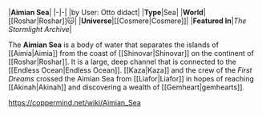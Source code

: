 |**Aimian Sea**|
|-|-|
|by User: Otto didact|
|**Type**|Sea|
|**World**|[[Roshar\|Roshar]]🐱︎|
|**Universe**|[[Cosmere\|Cosmere]]|
|**Featured In**|*The Stormlight Archive*|

The **Aimian Sea** is a body of water that separates the islands of [[Aimia\|Aimia]] from the coast of [[Shinovar\|Shinovar]] on the continent of [[Roshar\|Roshar]]. It is a large, deep channel that is connected to the [[Endless Ocean\|Endless Ocean]].
[[Kaza\|Kaza]] and the crew of the *First Dreams* crossed the Aimian Sea from [[Liafor\|Liafor]] in hopes of reaching [[Akinah\|Akinah]] and discovering a wealth of [[Gemheart\|gemhearts]].



https://coppermind.net/wiki/Aimian_Sea